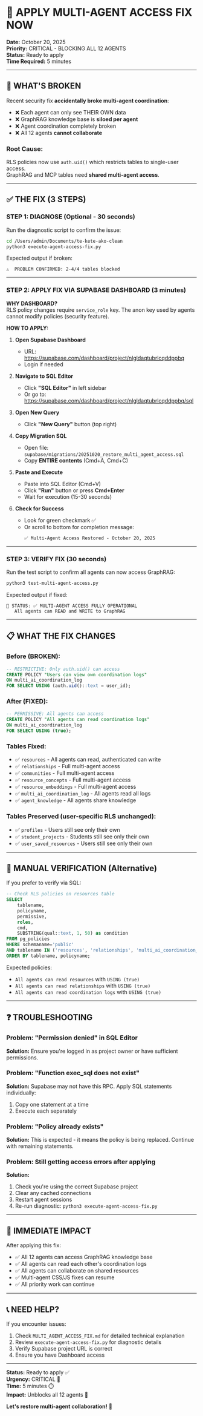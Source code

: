 # 🚨 APPLY MULTI-AGENT ACCESS FIX NOW

**Date:** October 20, 2025  
**Priority:** CRITICAL - BLOCKING ALL 12 AGENTS  
**Status:** Ready to apply  
**Time Required:** 5 minutes

---

## 🎯 WHAT'S BROKEN

Recent security fix **accidentally broke multi-agent coordination**:
- ❌ Each agent can only see THEIR OWN data
- ❌ GraphRAG knowledge base is **siloed per agent**
- ❌ Agent coordination completely broken
- ❌ All 12 agents **cannot collaborate**

### Root Cause:
RLS policies now use `auth.uid()` which restricts tables to single-user access.  
GraphRAG and MCP tables need **shared multi-agent access**.

---

## ✅ THE FIX (3 STEPS)

### STEP 1: DIAGNOSE (Optional - 30 seconds)

Run the diagnostic script to confirm the issue:

```bash
cd /Users/admin/Documents/te-kete-ako-clean
python3 execute-agent-access-fix.py
```

Expected output if broken:
```
⚠️  PROBLEM CONFIRMED: 2-4/4 tables blocked
```

---

### STEP 2: APPLY FIX VIA SUPABASE DASHBOARD (3 minutes)

**WHY DASHBOARD?**  
RLS policy changes require `service_role` key. The anon key used by agents cannot modify policies (security feature).

**HOW TO APPLY:**

1. **Open Supabase Dashboard**
   - URL: https://supabase.com/dashboard/project/nlgldaqtubrlcqddppbq
   - Login if needed

2. **Navigate to SQL Editor**
   - Click **"SQL Editor"** in left sidebar
   - Or go to: https://supabase.com/dashboard/project/nlgldaqtubrlcqddppbq/sql

3. **Open New Query**
   - Click **"New Query"** button (top right)

4. **Copy Migration SQL**
   - Open file: `supabase/migrations/20251020_restore_multi_agent_access.sql`
   - Copy **ENTIRE contents** (Cmd+A, Cmd+C)

5. **Paste and Execute**
   - Paste into SQL Editor (Cmd+V)
   - Click **"Run"** button or press **Cmd+Enter**
   - Wait for execution (15-30 seconds)

6. **Check for Success**
   - Look for green checkmark ✅
   - Or scroll to bottom for completion message:
     ```
     ✅ Multi-Agent Access Restored - October 20, 2025
     ```

---

### STEP 3: VERIFY FIX (30 seconds)

Run the test script to confirm all agents can now access GraphRAG:

```bash
python3 test-multi-agent-access.py
```

Expected output if fixed:
```
🎉 STATUS: ✅ MULTI-AGENT ACCESS FULLY OPERATIONAL
   All agents can READ and WRITE to GraphRAG
```

---

## 📋 WHAT THE FIX CHANGES

### Before (BROKEN):
```sql
-- RESTRICTIVE: Only auth.uid() can access
CREATE POLICY "Users can view own coordination logs" 
ON multi_ai_coordination_log
FOR SELECT USING (auth.uid()::text = user_id);
```

### After (FIXED):
```sql
-- PERMISSIVE: All agents can access
CREATE POLICY "All agents can read coordination logs" 
ON multi_ai_coordination_log
FOR SELECT USING (true);
```

### Tables Fixed:
- ✅ `resources` - All agents can read, authenticated can write
- ✅ `relationships` - Full multi-agent access
- ✅ `communities` - Full multi-agent access
- ✅ `resource_concepts` - Full multi-agent access
- ✅ `resource_embeddings` - Full multi-agent access
- ✅ `multi_ai_coordination_log` - All agents read all logs
- ✅ `agent_knowledge` - All agents share knowledge

### Tables Preserved (user-specific RLS unchanged):
- ✅ `profiles` - Users still see only their own
- ✅ `student_projects` - Students still see only their own
- ✅ `user_saved_resources` - Users still see only their own

---

## 🧪 MANUAL VERIFICATION (Alternative)

If you prefer to verify via SQL:

```sql
-- Check RLS policies on resources table
SELECT 
    tablename,
    policyname,
    permissive,
    roles,
    cmd,
    SUBSTRING(qual::text, 1, 50) as condition
FROM pg_policies 
WHERE schemaname='public' 
AND tablename IN ('resources', 'relationships', 'multi_ai_coordination_log')
ORDER BY tablename, policyname;
```

Expected policies:
- `All agents can read resources` with `USING (true)`
- `All agents can read relationships` with `USING (true)`
- `All agents can read coordination logs` with `USING (true)`

---

## ❓ TROUBLESHOOTING

### Problem: "Permission denied" in SQL Editor
**Solution:** Ensure you're logged in as project owner or have sufficient permissions.

### Problem: "Function exec_sql does not exist"
**Solution:** Supabase may not have this RPC. Apply SQL statements individually:
1. Copy one statement at a time
2. Execute each separately

### Problem: "Policy already exists"
**Solution:** This is expected - it means the policy is being replaced. Continue with remaining statements.

### Problem: Still getting access errors after applying
**Solution:** 
1. Check you're using the correct Supabase project
2. Clear any cached connections
3. Restart agent sessions
4. Re-run diagnostic: `python3 execute-agent-access-fix.py`

---

## 🎯 IMMEDIATE IMPACT

After applying this fix:
- ✅ All 12 agents can access GraphRAG knowledge base
- ✅ All agents can read each other's coordination logs
- ✅ All agents can collaborate on shared resources
- ✅ Multi-agent CSS/JS fixes can resume
- ✅ All priority work can continue

---

## 📞 NEED HELP?

If you encounter issues:
1. Check `MULTI_AGENT_ACCESS_FIX.md` for detailed technical explanation
2. Review `execute-agent-access-fix.py` for diagnostic details
3. Verify Supabase project URL is correct
4. Ensure you have Dashboard access

---

**Status:** Ready to apply ✅  
**Urgency:** CRITICAL 🚨  
**Time:** 5 minutes ⏱️  
**Impact:** Unblocks all 12 agents 🎉

**Let's restore multi-agent collaboration!** 💪

